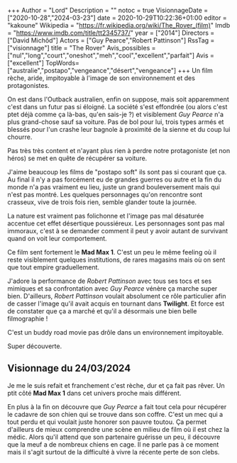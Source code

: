 +++
Author = "Lord"
Description = ""
notoc = true
VisionnageDate = ["2020-10-28","2024-03-23"]
date = 2020-10-29T10:22:36+01:00
editor = "kakoune"
Wikipedia = "https://fr.wikipedia.org/wiki/The_Rover_(film)"
Imdb = "https://www.imdb.com/title/tt2345737/"
year = ["2014"]
Directors = ["David Michôd"]
Actors = ["Guy Pearce","Robert Pattinson"]
RssTag = ["visionnage"]
title = "The Rover"
Avis_possibles = ["nul","long","court","oneshot","meh","cool","excellent","parfait"]
Avis = ["excellent"]
TopWords=["australie","postapo","vengeance","désert","vengeance"]
+++
Un film rèche, aride, impitoyable à l'image de son environnement et des protagonistes.

On est dans l'Outback australien, enfin on suppose, mais soit apparemment c'est dans un futur pas si éloigné.
La société s'est effondrée (ou alors c'est ptet déjà comme ça là-bas, qu'en sais-je ?) et visiblement *Guy Pearce* n'a plus grand-chose sauf sa voiture.
Pas de bol pour lui, trois types armés et blessés pour l'un crashe leur bagnole à proximité de la sienne et du coup lui chourre.

Pas très très content et n'ayant plus rien à perdre notre protagoniste (et non héros) se met en quête de récupérer sa voiture.

J'aime beaucoup les films de "postapo soft" ils sont pas si courant que ça.
Au final il n'y a pas forcément eu de grandes guerres ou autre et la fin du monde n'a pas vraiment eu lieu, juste un grand bouleversement mais qui n'est pas montré.
Les quelques personnages qu'on rencontre sont crasseux, vive de trois fois rien, semble glander toute la journée.

La nature est vraiment pas folichonne et l'image pas mal désaturée accentue cet effet désertique poussiéreux.
Les personnages sont pas mal immoraux, c'est à se demander comment il peut y avoir autant de survivant quand on voit leur comportement.

Ce film sent fortement le **Mad Max 1**.
C'est un peu le même feeling où il reste visiblement quelques institutions, de rares magasins mais où on sent que tout empire graduellement.

J'adore la performance de *Robert Pattinson* avec tous ses tocs et ses mimiques et sa confrontation avec *Guy Pearce* vénère ça marche super bien.
D'ailleurs, *Robert Pattinson* voulait absolument ce rôle particulier afin de casser l'image qu'il avait acquis en tournant dans **Twilight**.
Et force est de constater que ça a marché et qu'il a désormais une bien belle filmographie !

C'est un buddy road movie pas drôle dans un environnement impitoyable.

Super découverte.

## Visionnage du 24/03/2024

Je me le suis refait et franchement c'est rèche, dur et ça fait pas rêver.
Un ptit côté **Mad Max 1** dans cet univers proche mais différent.

En plus à la fin on découvre que *Guy Pearce* a fait tout cela pour récupérer le cadavre de son chien qui se trouve dans son coffre.
C'est un mec qui a tout perdu et qui voulait juste honorer son pauvre toutou.
Ça permet d'ailleurs de mieux comprendre une scène en milieu de film où il est chez la médic.
Alors qu'il attend que son partenaire guérisse un peu, il découvre que la meuf a de nombreux chiens en cage.
Il ne parle pas à ce moment mais il s'agit surtout de la difficulté à vivre la récente perte de son clebs.
